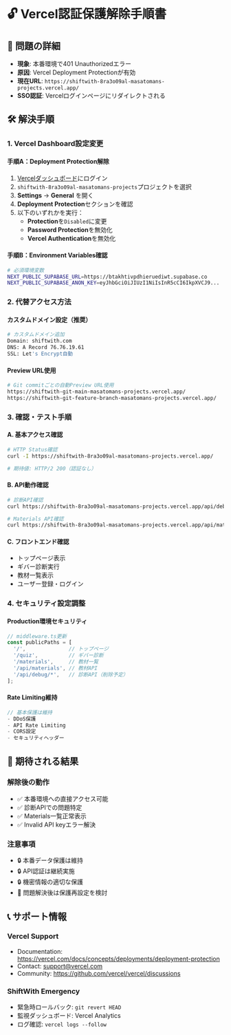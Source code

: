 # 🔓 Vercel認証保護解除手順書

## 🚨 **問題の詳細**
- **現象**: 本番環境で401 Unauthorizedエラー
- **原因**: Vercel Deployment Protectionが有効
- **現在URL**: `https://shiftwith-8ra3o09al-masatomans-projects.vercel.app/`
- **SSO認証**: Vercelログインページにリダイレクトされる

## 🛠 **解決手順**

### 1. Vercel Dashboard設定変更

#### 手順A：Deployment Protection解除
1. [Vercelダッシュボード](https://vercel.com/dashboard)にログイン
2. `shiftwith-8ra3o09al-masatomans-projects`プロジェクトを選択
3. **Settings** → **General** を開く
4. **Deployment Protection**セクションを確認
5. 以下のいずれかを実行：
   - **Protection**を`Disabled`に変更
   - **Password Protection**を無効化
   - **Vercel Authentication**を無効化

#### 手順B：Environment Variables確認
```bash
# 必須環境変数
NEXT_PUBLIC_SUPABASE_URL=https://btakhtivpdhieruediwt.supabase.co
NEXT_PUBLIC_SUPABASE_ANON_KEY=eyJhbGciOiJIUzI1NiIsInR5cCI6IkpXVCJ9...
```

### 2. 代替アクセス方法

#### カスタムドメイン設定（推奨）
```bash
# カスタムドメイン追加
Domain: shiftwith.com
DNS: A Record 76.76.19.61
SSL: Let's Encrypt自動
```

#### Preview URL使用
```bash
# Git commitごとの自動Preview URL使用
https://shiftwith-git-main-masatomans-projects.vercel.app/
https://shiftwith-git-feature-branch-masatomans-projects.vercel.app/
```

### 3. 確認・テスト手順

#### A. 基本アクセス確認
```bash
# HTTP Status確認
curl -I https://shiftwith-8ra3o09al-masatomans-projects.vercel.app/

# 期待値: HTTP/2 200（認証なし）
```

#### B. API動作確認
```bash
# 診断API確認
curl https://shiftwith-8ra3o09al-masatomans-projects.vercel.app/api/debug/env-check

# Materials API確認
curl https://shiftwith-8ra3o09al-masatomans-projects.vercel.app/api/materials
```

#### C. フロントエンド確認
- トップページ表示
- ギバー診断実行
- 教材一覧表示
- ユーザー登録・ログイン

### 4. セキュリティ設定調整

#### Production環境セキュリティ
```javascript
// middleware.ts更新
const publicPaths = [
  '/',              // トップページ
  '/quiz',          // ギバー診断
  '/materials',     // 教材一覧
  '/api/materials', // 教材API
  '/api/debug/*',   // 診断API（削除予定）
];
```

#### Rate Limiting維持
```javascript
// 基本保護は維持
- DDoS保護
- API Rate Limiting  
- CORS設定
- セキュリティヘッダー
```

## 🎯 **期待される結果**

### 解除後の動作
- ✅ 本番環境への直接アクセス可能
- ✅ 診断APIでの問題特定
- ✅ Materials一覧正常表示
- ✅ Invalid API keyエラー解決

### 注意事項
- 🔒 本番データ保護は維持
- 🔒 API認証は継続実施
- 🔒 機密情報の適切な保護
- 🚨 問題解決後は保護再設定を検討

## 📞 **サポート情報**

### Vercel Support
- Documentation: https://vercel.com/docs/concepts/deployments/deployment-protection
- Contact: support@vercel.com
- Community: https://github.com/vercel/vercel/discussions

### ShiftWith Emergency
- 緊急時ロールバック: `git revert HEAD`
- 監視ダッシュボード: Vercel Analytics
- ログ確認: `vercel logs --follow` 